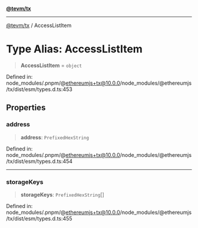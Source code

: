[**@tevm/tx**](../README.md)

***

[@tevm/tx](../globals.md) / AccessListItem

# Type Alias: AccessListItem

> **AccessListItem** = `object`

Defined in: node\_modules/.pnpm/@ethereumjs+tx@10.0.0/node\_modules/@ethereumjs/tx/dist/esm/types.d.ts:453

## Properties

### address

> **address**: `PrefixedHexString`

Defined in: node\_modules/.pnpm/@ethereumjs+tx@10.0.0/node\_modules/@ethereumjs/tx/dist/esm/types.d.ts:454

***

### storageKeys

> **storageKeys**: `PrefixedHexString`[]

Defined in: node\_modules/.pnpm/@ethereumjs+tx@10.0.0/node\_modules/@ethereumjs/tx/dist/esm/types.d.ts:455
